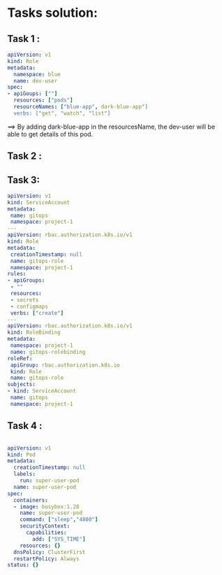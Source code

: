 # Tasks solution:

## Task 1 :
```yaml
apiVersion: v1 
kind: Role 
metadata: 
  namespace: blue
  name: dev-user
spec: 
- apiGoups: [""]
  resources: ["pods"]
  resourceNames: ["blue-app", dark-blue-app"]
  verbs: ["get", "watch", "list"]

```
==> By adding dark-blue-app in the resourcesName, the dev-user will be able to get details of this pod.

## Task 2 :
## Task 3:
 ```yaml
apiVersion: v1
kind: ServiceAccount
metadata:
  name: gitops
  namespace: project-1
---
apiVersion: rbac.authorization.k8s.io/v1
kind: Role
metadata:
  creationTimestamp: null
  name: gitops-role
  namespace: project-1
rules:
- apiGroups:
  - ""
  resources:
  - secrets
  - configmaps
  verbs: ["create"]
---
apiVersion: rbac.authorization.k8s.io/v1
kind: RoleBinding
metadata:
  namespace: project-1
  name: gitops-rolebinding
roleRef:
  apiGroup: rbac.authorization.k8s.io
  kind: Role
  name: gitops-role
subjects:
- kind: ServiceAccount
  name: gitops
  namespace: project-1

 ```
## Task 4 :
```yaml

apiVersion: v1
kind: Pod
metadata:
  creationTimestamp: null
  labels:
    run: super-user-pod
  name: super-user-pod
spec:
  containers:
  - image: busybox:1.28
    name: super-user-pod
    command: ["sleep","4800"]
    securityContext:
      capabilities:
        add: ["SYS_TIME"]
    resources: {}
  dnsPolicy: ClusterFirst
  restartPolicy: Always
status: {}
```
